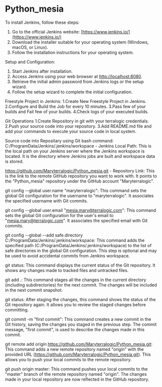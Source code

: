 # Python_mesia

To install Jenkins, follow these steps:
1. Go to the official Jenkins website: [https://www.jenkins.io/](https://www.jenkins.io/)
2. Download the installer suitable for your operating system (Windows, macOS, or Linux).
3. Follow the installation instructions for your operating system.

Setup and Configuration:
1. Start Jenkins after installation.
2. Access Jenkins using your web browser at [http://localhost:8080](http://localhost:8080).
3. Retrieve the initial admin password from Jenkins logs or the setup wizard.
4. Follow the setup wizard to complete the initial configuration.

Freestyle Project in Jenkins:
1.Create New Freestyle Project in Jenkins.
2.Configure and Build the Job for every 10 minutes.
3.Pass few of your builds and Fail few of your builds.
4.Check logs of your executed builds.

Git Operations
1.Create Repository in git with your terralogic credentials.
2.Push your source code into your repository.
3.Add README.md file and add your commands to execute your source code in local system.

Source code into Repositary using Git bash command:
C:/ProgramData/Jenkins/.jenkins/workspace - Jenkins Local Path:
This is the local path on your Jenkins server where the Jenkins workspace is located. It is the directory where Jenkins jobs are built and workspace data is stored.

https://github.com/Maryterralogic/Python_mesia.git - Repository Link:
This is the link to the remote GitHub repository you want to work with. It points to the "Python_mesia" repository under the GitHub account "Maryterralogic".

git config --global user.name "maryterralogic":
This command sets the global Git configuration for the username to "maryterralogic". It associates the specified username with Git commits.

git config --global user.email "mesia.mary@terralogic.com":
This command sets the global Git configuration for the user's email to "mesia.mary@terralogic.com". It associates the specified email with Git commits.

git config --global --add safe.directory C:/ProgramData/Jenkins/.jenkins/workspace:
This command adds the specified path (C:/ProgramData/Jenkins/.jenkins/workspace) to the list of safe directories in the global Git configuration. This step is optional and may be used to avoid accidental commits from Jenkins workspace.

git status:
This command displays the current status of the Git repository. It shows any changes made to tracked files and untracked files.

git add .:
This command stages all the changes in the current directory (including subdirectories) for the next commit. The changes will be included in the next commit snapshot.

git status:
After staging the changes, this command shows the status of the Git repository again. It allows you to review the staged changes before committing.

git commit -m "first commit":
This command creates a new commit in the Git history, saving the changes you staged in the previous step. The commit message, "first commit", is used to describe the changes made in this commit.

git remote add origin https://github.com/Maryterralogic/Python_mesia.git:
This command adds a new remote repository named "origin" with the provided URL (https://github.com/Maryterralogic/Python_mesia.git). This allows you to push your local commits to the remote repository.

git push origin master:
This command pushes your local commits to the "master" branch of the remote repository named "origin". The changes made in your local repository are now reflected in the GitHub repository.


